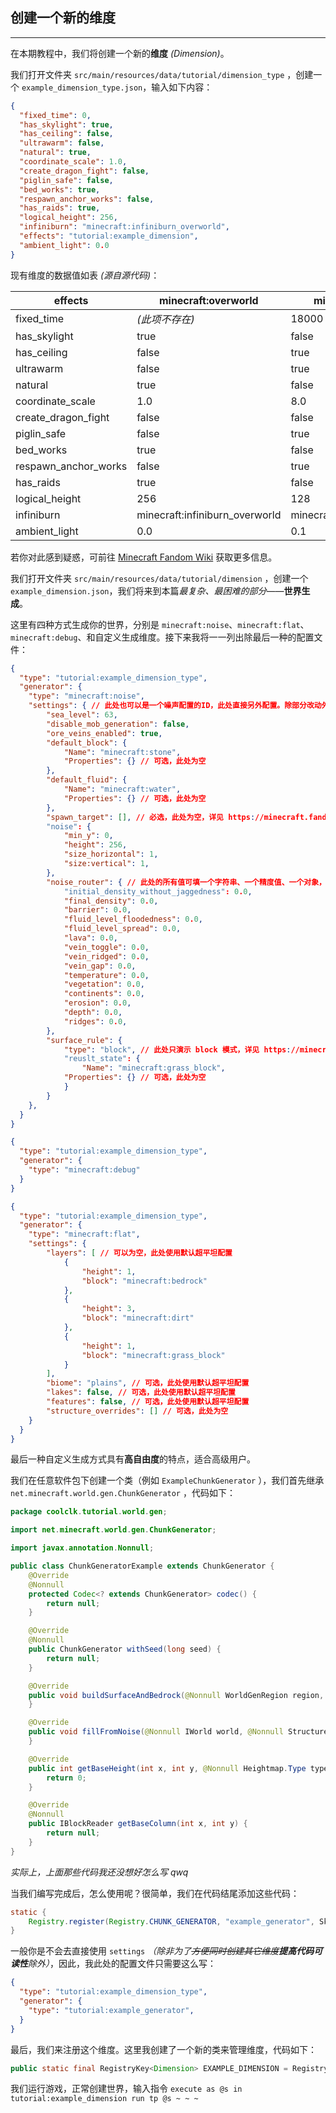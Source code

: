 ## 创建一个新的维度

---

在本期教程中，我们将创建一个新的**维度** *(Dimension)*。

我们打开文件夹 ```src/main/resources/data/tutorial/dimension_type``` ，创建一个 ```example_dimension_type.json```，输入如下内容：

``` json
{
  "fixed_time": 0,
  "has_skylight": true,
  "has_ceiling": false,
  "ultrawarm": false,
  "natural": true,
  "coordinate_scale": 1.0,
  "create_dragon_fight": false,
  "piglin_safe": false,
  "bed_works": true,
  "respawn_anchor_works": false,
  "has_raids": true,
  "logical_height": 256,
  "infiniburn": "minecraft:infiniburn_overworld",
  "effects": "tutorial:example_dimension",
  "ambient_light": 0.0
}
```

现有维度的数据值如表 *(源自源代码)*：

| effects              | minecraft:overworld            | minecraft:nether            | minecraft:end            |
|----------------------|--------------------------------|-----------------------------|--------------------------|
| fixed_time           | *(此项不存在)*                      | 18000                       | 6000                     |
| has_skylight         | true                           | false                       | false                    |
| has_ceiling          | false                          | true                        | false                    |
| ultrawarm            | false                          | true                        | false                    |
| natural              | true                           | false                       | false                    |
| coordinate_scale     | 1.0                            | 8.0                         | 1.0                      |
| create_dragon_fight  | false                          | false                       | true                     |
| piglin_safe          | false                          | true                        | false                    |
| bed_works            | true                           | false                       | false                    |
| respawn_anchor_works | false                          | true                        | false                    |
| has_raids            | true                           | false                       | true                     |
| logical_height       | 256                            | 128                         | 256                      |
| infiniburn           | minecraft:infiniburn_overworld | minecraft:infiniburn_nether | minecraft:infiniburn_end |
| ambient_light        | 0.0                            | 0.1                         | 0.0                      |

若你对此感到疑惑，可前往 [Minecraft Fandom Wiki](https://minecraft.fandom.com/zh/wiki/%E8%87%AA%E5%AE%9A%E4%B9%89%E7%BB%B4%E5%BA%A6#%E9%BB%98%E8%AE%A4%E5%80%BC) 获取更多信息。

我们打开文件夹 ```src/main/resources/data/tutorial/dimension``` ，创建一个 ```example_dimension.json```，我们将来到本篇*最复杂、最困难的部分*——**世界生成**。

这里有四种方式生成你的世界，分别是 ```minecraft:noise```、```minecraft:flat```、```minecraft:debug```、和自定义生成维度。接下来我将一一列出除最后一种的配置文件：

``` json
{
  "type": "tutorial:example_dimension_type",
  "generator": {
    "type": "minecraft:noise",
    "settings": { // 此处也可以是一个噪声配置的ID，此处直接另外配置。除部分改动外，默认使用主世界配置
        "sea_level": 63,
        "disable_mob_generation": false,
        "ore_veins_enabled": true,
        "default_block": {
            "Name": "minecraft:stone",
            "Properties": {} // 可选，此处为空
        },
        "default_fluid": {
            "Name": "minecraft:water",
            "Properties": {} // 可选，此处为空
        },
        "spawn_target": [], // 必选，此处为空，详见 https://minecraft.fandom.com/zh/wiki/%E8%87%AA%E5%AE%9A%E4%B9%89%E4%B8%96%E7%95%8C%E7%94%9F%E6%88%90#%E5%99%AA%E5%A3%B0%E8%AE%BE%E7%BD%AE
        "noise": {
            "min_y": 0,
            "height": 256,
            "size_horizontal": 1,
            "size:vertical": 1,
        },
        "noise_router": { // 此处的所有值可填一个字符串、一个精度值、一个对象，详见 https://minecraft.fandom.com/zh/wiki/%E8%87%AA%E5%AE%9A%E4%B9%89%E4%B8%96%E7%95%8C%E7%94%9F%E6%88%90#%E5%99%AA%E5%A3%B0%E8%AE%BE%E7%BD%AE
            "initial_density_without_jaggedness": 0.0,
            "final_density": 0.0,
            "barrier": 0.0,
            "fluid_level_floodedness": 0.0,
            "fluid_level_spread": 0.0,
            "lava": 0.0,
            "vein_toggle": 0.0,
            "vein_ridged": 0.0,
            "vein_gap": 0.0,
            "temperature": 0.0,
            "vegetation": 0.0,
            "continents": 0.0,
            "erosion": 0.0,
            "depth": 0.0,
            "ridges": 0.0,
        },
        "surface_rule": {
            "type": "block", // 此处只演示 block 模式，详见 https://minecraft.fandom.com/zh/wiki/%E8%87%AA%E5%AE%9A%E4%B9%89%E4%B8%96%E7%95%8C%E7%94%9F%E6%88%90#%E5%99%AA%E5%A3%B0%E8%AE%BE%E7%BD%AE
            "reuslt_state": {
                "Name": "minecraft:grass_block",
            "Properties": {} // 可选，此处为空
            }
        }
    },
  }
}
```

``` json
{
  "type": "tutorial:example_dimension_type",
  "generator": {
    "type": "minecraft:debug"
  }
}
```

``` json
{
  "type": "tutorial:example_dimension_type",
  "generator": {
    "type": "minecraft:flat",
    "settings": {
        "layers": [ // 可以为空，此处使用默认超平坦配置
            {
                "height": 1,
                "block": "minecraft:bedrock"
            },
            {
                "height": 3,
                "block": "minecraft:dirt"
            },
            {
                "height": 1,
                "block": "minecraft:grass_block"
            }
        ],
        "biome": "plains", // 可选，此处使用默认超平坦配置
        "lakes": false, // 可选，此处使用默认超平坦配置
        "features": false, // 可选，此处使用默认超平坦配置
        "structure_overrides": [] // 可选，此处为空
    }
  }
}
```

最后一种自定义生成方式具有**高自由度**的特点，适合高级用户。

我们在任意软件包下创建一个类（例如 ```ExampleChunkGenerator``` ），我们首先继承 ```net.minecraft.world.gen.ChunkGenerator``` ，代码如下：

``` java
package coolclk.tutorial.world.gen;

import net.minecraft.world.gen.ChunkGenerator;

import javax.annotation.Nonnull;

public class ChunkGeneratorExample extends ChunkGenerator {
    @Override
    @Nonnull
    protected Codec<? extends ChunkGenerator> codec() {
        return null;
    }

    @Override
    @Nonnull
    public ChunkGenerator withSeed(long seed) {
        return null;
    }

    @Override
    public void buildSurfaceAndBedrock(@Nonnull WorldGenRegion region, @Nonnull IChunk chunk) {
    }

    @Override
    public void fillFromNoise(@Nonnull IWorld world, @Nonnull StructureManager manager, @Nonnull IChunk chunk) {
    }

    @Override
    public int getBaseHeight(int x, int y, @Nonnull Heightmap.Type type) {
        return 0;
    }

    @Override
    @Nonnull
    public IBlockReader getBaseColumn(int x, int y) {
        return null;
    }
}
```

*实际上，上面那些代码我还没想好怎么写 qwq*

当我们编写完成后，怎么使用呢？很简单，我们在代码结尾添加这些代码：

``` java
static {
    Registry.register(Registry.CHUNK_GENERATOR, "example_generator", SkyChunkGenerator.CODEC);
}
```

一般你是不会去直接使用 ```settings``` *（除非为了~~方便同时创建其它维度~~**提高代码可读性**除外）*，因此，我此处的配置文件只需要这么写：

``` json
{
  "type": "tutorial:example_dimension_type",
  "generator": {
    "type": "tutorial:example_generator",
  }
}
```

最后，我们来注册这个维度。这里我创建了一个新的类来管理维度，代码如下：

``` java
public static final RegistryKey<Dimension> EXAMPLE_DIMENSION = RegistryKey.create(Registry.LEVEL_STEM_REGISTRY, new ResourceLocation("example_dimension"));
```

我们运行游戏，正常创建世界，输入指令 ```execute as @s in tutorial:example_dimension run tp @s ~ ~ ~```